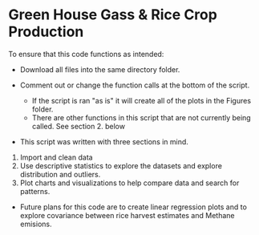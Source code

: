 # Green House Gass & Rice Crop Production

To ensure that this code functions as intended:

- Download all files into the same directory folder.
- Comment out or change the function calls at the bottom of the script.  
    - If the script is ran "as is" it will create all of the plots in the Figures folder.
    - There are other functions in this script that are not currently being called.  See section 2. below
    
    
- This script was written with three sections in mind. 
 1. Import and clean data
 2. Use descriptive statistics to explore the datasets and explore distribution and outliers.
 3. Plot charts and visualizations to help compare data and search for patterns.

- Future plans for this code are to create linear regression plots and to explore covariance between rice harvest estimates and Methane emisions.


